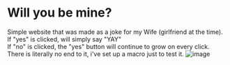 # Will you be mine?
Simple website that was made as a joke for my Wife (girlfriend at the time). <br/>
If "yes" is clicked, will simply say "YAY"<br/>
If "no" is clicked, the "yes" button will continue to grow on every click.<br/>
There is literally no end to it, i've set up a macro just to test it.
![image](https://github.com/user-attachments/assets/d7553278-7a8a-4393-8030-c9bb390b3267)
